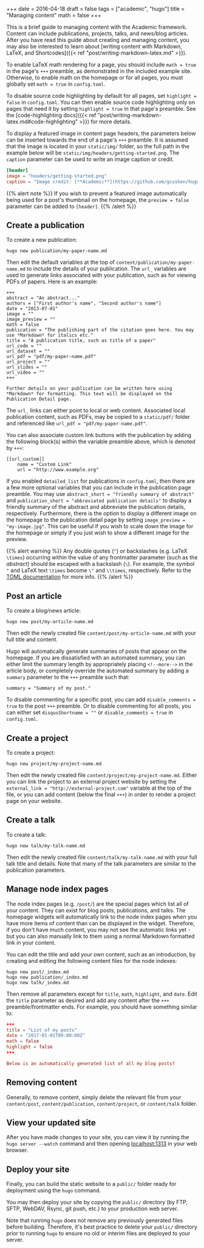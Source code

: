 +++
date = 2016-04-18
draft = false
tags = ["academic", "hugo"]
title = "Managing content"
math = false
+++

This is a brief guide to managing content with the Academic framework. Content can include publications, projects, talks, and news/blog articles. After you have read this guide about creating and managing content, you may also be interested to learn about [writing content with Markdown, LaTeX, and Shortcodes]({{< ref "post/writing-markdown-latex.md" >}}).<!--more-->

To enable LaTeX math rendering for a page, you should include `math = true` in the page's `+++` preamble, as demonstrated in the included example site. Otherwise, to enable math on the homepage or for all pages, you must globally set `math = true` in `config.toml`.

To disable source code highlighting by default for all pages, set `highlight = false` in `config.toml`. You can then enable source code highlighting only on pages that need it by setting `highlight = true` in that page's preamble. See the [code-highlighting docs]({{< ref "post/writing-markdown-latex.md#code-highlighting" >}}) for more details.

To display a featured image in content page headers, the parameters below can be inserted towards the end of a page's `+++` preamble. It is assumed that the image is located in your `static/img/` folder, so the full path in the example below will be `static/img/headers/getting-started.png`. The `caption` parameter can be used to write an image caption or credit. 

```toml
[header]
image = "headers/getting-started.png"
caption = "Image credit: [**Academic**](https://github.com/gcushen/hugo-academic/)"

```

{{% alert note %}}
If you wish to prevent a featured image automatically being used for a post's thumbnail on the homepage, the `preview = false` parameter can be added to `[header]`.
{{% /alert %}}

## Create a publication

To create a new publication:

    hugo new publication/my-paper-name.md

Then edit the default variables at the top of `content/publication/my-paper-name.md` to include the details of your publication. The `url_` variables are used to generate links associated with your publication, such as for viewing PDFs of papers. Here is an example:

```
+++
abstract = "An abstract..."
authors = ["First author's name", "Second author's name"]
date = "2013-07-01"
image = ""
image_preview = ""
math = false
publication = "The publishing part of the citation goes here. You may use *Markdown* for italics etc."
title = "A publication title, such as title of a paper"
url_code = ""
url_dataset = ""
url_pdf = "pdf/my-paper-name.pdf"
url_project = ""
url_slides = ""
url_video = ""
+++

Further details on your publication can be written here using *Markdown* for formatting. This text will be displayed on the Publication Detail page.
```

The `url_` links can either point to local or web content. Associated local publication content, such as PDFs, may be copied to a `static/pdf/` folder and referenced like `url_pdf = "pdf/my-paper-name.pdf"`.

You can also associate custom link buttons with the publication by adding the following block(s) within the variable preamble above, which is denoted by `+++`:

```
[[url_custom]]
    name = "Custom Link"
    url = "http://www.example.org"
```

If you enabled `detailed_list` for publications in `config.toml`, then there are a few more optional variables that you can include in the publication page preamble. You may use `abstract_short = "friendly summary of abstract"` and `publication_short = "abbreviated publication details"` to display a friendly summary of the abstract and abbreviate the publication details, respectively. Furthermore, there is the option to display a different image on the homepage to the publication detail page by setting `image_preview = "my-image.jpg"`. This can be useful if you wish to scale down the image for the homepage or simply if you just wish to show a different image for the preview.

{{% alert warning %}}
Any double quotes (`"`) or backslashes (e.g. LaTeX `\times`) occurring within the value of any frontmatter parameter (such as the *abstract*) should be escaped with a backslash (`\`). For example, the symbol `"` and LaTeX text `\times` become `\"` and `\\times`, respectively. Refer to the [TOML documentation](https://github.com/toml-lang/toml#user-content-string) for more info.
{{% /alert %}}

## Post an article

To create a blog/news article:

    hugo new post/my-article-name.md

Then edit the newly created file `content/post/my-article-name.md` with your full title and content.

Hugo will automatically generate summaries of posts that appear on the homepage. If you are dissatisfied with an automated summary, you can either limit the summary length by appropriately placing <code>&#60;&#33;&#45;&#45;more&#45;&#45;&#62;</code> in the article body, or completely override the automated summary by adding a `summary` parameter to the `+++` preamble such that:

    summary = "Summary of my post."

To disable commenting for a specific post, you can add `disable_comments = true` to the post `+++` preamble. Or to disable commenting for all posts, you can either set `disqusShortname = ""` or `disable_comments = true` in `config.toml`.

## Create a project

To create a project:

    hugo new project/my-project-name.md

Then edit the newly created file `content/project/my-project-name.md`. Either you can link the project to an external project website by setting the `external_link = "http://external-project.com"` variable at the top of the file, or you can add content (below the final `+++`) in order to render a project page on your website.

## Create a talk

To create a talk:

    hugo new talk/my-talk-name.md

Then edit the newly created file `content/talk/my-talk-name.md` with your full talk title and details. Note that many of the talk parameters are similar to the publication parameters.

## Manage node index pages

The node index pages (e.g. `/post/`) are the special pages which list all of your content. They can exist for blog posts, publications, and talks. The homepage widgets will automatically link to the node index pages when you have more items of content than can be displayed in the widget. Therefore, if you don't have much content, you may not see the automatic links yet - but you can also manually link to them using a normal Markdown formatted link in your content.

You can edit the title and add your own content, such as an introduction, by creating and editing the following content files for the node indexes:

    hugo new post/_index.md
    hugo new publication/_index.md
    hugo new talk/_index.md
    
Then remove all parameters except for `title`, `math`, `highlight`, and `date`. Edit the `title` parameter as desired and add any content after the `+++` preamble/frontmatter ends. For example, you should have something similar to:

```toml
+++
title = "List of my posts"
date = "2017-01-01T00:00:00Z"
math = false
highlight = false
+++

Below is an automatically generated list of all my blog posts!

```

## Removing content

Generally, to remove content, simply delete the relevant file from your `content/post`, `content/publication`, `content/project`, or `content/talk` folder.

## View your updated site

After you have made changes to your site, you can view it by running the `hugo server --watch` command and then opening [localhost:1313](http://localhost:1313) in your web browser.

## Deploy your site

Finally, you can build the static website to a `public/` folder ready for deployment using the `hugo` command.

You may then deploy your site by copying the `public/` directory (by FTP, SFTP, WebDAV, Rsync, git push, etc.) to your production web server.

Note that running `hugo` does not remove any previously generated files before building. Therefore, it's best practice to delete your `public/` directory prior to running `hugo` to ensure no old or interim files are deployed to your server.
